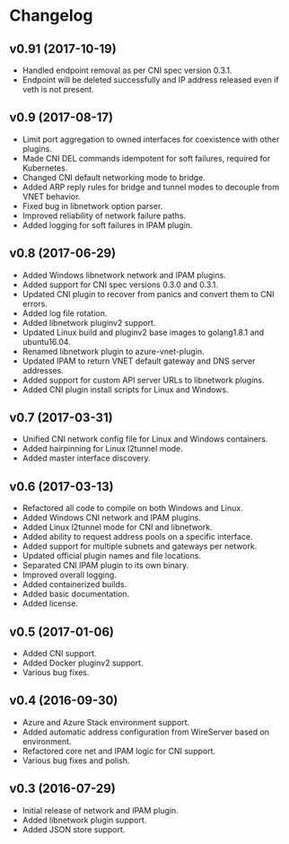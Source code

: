 # Changelog

## v0.91 (2017-10-19)
- Handled endpoint removal as per CNI spec version 0.3.1. 
- Endpoint will be deleted successfully and IP address released even if veth is not present.

## v0.9 (2017-08-17)
- Limit port aggregation to owned interfaces for coexistence with other plugins.
- Made CNI DEL commands idempotent for soft failures, required for Kubernetes.
- Changed CNI default networking mode to bridge.
- Added ARP reply rules for bridge and tunnel modes to decouple from VNET behavior.
- Fixed bug in libnetwork option parser.
- Improved reliability of network failure paths.
- Added logging for soft failures in IPAM plugin.

## v0.8 (2017-06-29)
- Added Windows libnetwork network and IPAM plugins.
- Added support for CNI spec versions 0.3.0 and 0.3.1.
- Updated CNI plugin to recover from panics and convert them to CNI errors.
- Added log file rotation.
- Added libnetwork pluginv2 support.
- Updated Linux build and pluginv2 base images to golang1.8.1 and ubuntu16.04.
- Renamed libnetwork plugin to azure-vnet-plugin.
- Updated IPAM to return VNET default gateway and DNS server addresses.
- Added support for custom API server URLs to libnetwork plugins.
- Added CNI plugin install scripts for Linux and Windows.

## v0.7 (2017-03-31)
- Unified CNI network config file for Linux and Windows containers.
- Added hairpinning for Linux l2tunnel mode.
- Added master interface discovery.

## v0.6 (2017-03-13)
- Refactored all code to compile on both Windows and Linux.
- Added Windows CNI network and IPAM plugins.
- Added Linux l2tunnel mode for CNI and libnetwork.
- Added ability to request address pools on a specific interface.
- Added support for multiple subnets and gateways per network.
- Updated official plugin names and file locations.
- Separated CNI IPAM plugin to its own binary.
- Improved overall logging.
- Added containerized builds.
- Added basic documentation.
- Added license.

## v0.5 (2017-01-06)
- Added CNI support.
- Added Docker pluginv2 support.
- Various bug fixes.

## v0.4 (2016-09-30)
- Azure and Azure Stack environment support.
- Added automatic address configuration from WireServer based on environment.
- Refactored core net and IPAM logic for CNI support.
- Various bug fixes and polish.

## v0.3 (2016-07-29)
- Initial release of network and IPAM plugin.
- Added libnetwork plugin support.
- Added JSON store support.
